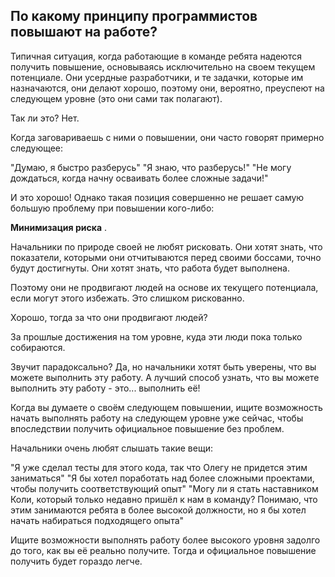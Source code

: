 ## По какому принципу программистов повышают на работе?

Типичная ситуация, когда работающие в команде ребята надеются получить повышение, основываясь исключительно на своем текущем потенциале. Они усердные разработчики, и те задачки, которые им назначаются, они делают хорошо, поэтому они, вероятно, преуспеют на следующем уровне (это они сами так полагают).

Так ли это? Нет.

Когда заговариваешь с ними о повышении, они часто говорят примерно следующее:

"Думаю, я быстро разберусь"
"Я знаю, что разберусь!"
"Не могу дождаться, когда начну осваивать более сложные задачи!"

И это хорошо! Однако такая позиция совершенно не решает самую большую проблему при повышении кого-либо:

**Минимизация риска** .

Начальники по природе своей не любят рисковать. Они хотят знать, что показатели, которыми они отчитываются перед своими боссами, точно будут достигнуты. Они хотят знать, что работа будет выполнена.

Поэтому они не продвигают людей на основе их текущего потенциала, если могут этого избежать. Это слишком рискованно.

Хорошо, тогда за что они продвигают людей?

За прошлые достижения на том уровне, куда эти люди пока только собираются.

Звучит парадоксально? Да, но начальники хотят быть уверены, что вы можете выполнить эту работу. А лучший способ узнать, что вы можете выполнить эту работу - это... выполнить её!

Когда вы думаете о своём следующем повышении, ищите возможность начать выполнять работу на следующем уровне уже сейчас, чтобы впоследствии получить официальное повышение без проблем.

Начальники очень любят слышать такие вещи:

"Я уже сделал тесты для этого кода, так что Олегу не придется этим заниматься"
"Я бы хотел поработать над более сложными проектами, чтобы получить соответствующий опыт"
"Могу ли я стать наставником Коли, который только недавно пришёл к нам в команду? Понимаю, что этим занимаются ребята в более высокой должности, но я бы хотел начать набираться подходящего опыта"

Ищите возможности выполнять работу более высокого уровня задолго до того, как вы её реально получите. Тогда и официальное повышение получить будет гораздо легче.
